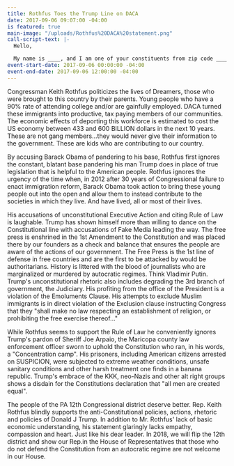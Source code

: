 ```yaml
---
title: Rothfus Toes the Trump Line on DACA
date: 2017-09-06 09:07:00 -04:00
is featured: true
main-image: "/uploads/Rothfus%20DACA%20statement.png"
call-script-text: |-
  Hello,

  My name is ____, and I am one of your constituents from zip code ______. I am calling to express my discontent with the White House’s decision to end DACA and ask Senator __________ to support Senate Bill S1615 and Representative ______ to support House Bill HR3440, legislative action that will protect immigrants affected by the termination of DACA. Eight hundred thousand lives and billions of dollars lost to the economy are affected because of the president’s decision to end DACA. Now it is time for Congress to pass a law that would provide a pathway to citizenship for this group of immigrants. Does Senator/Representative _____ currently support these bills?
event-start-date: 2017-09-06 00:00:00 -04:00
event-end-date: 2017-09-06 12:00:00 -04:00
---
```


Congressman Keith Rothfus politicizes the lives of Dreamers, those who were brought to this country by their parents.  Young people who have a 90% rate of attending college and/or are gainfully employed.  DACA turned these immigrants into productive, tax paying members of our communities.  The economic effects of deporting this workforce is estimated to cost the US economy between 433 and 600 BILLION dollars in the next 10 years.  These are not gang members...they would never give their information to the government.  These are kids who are contributing to our country.

By accusing Barack Obama of pandering to his base, Rothfus first ignores the constant, blatant base pandering his man Trump does in place of true legislation that is helpful to the American people.  Rothfus ignores the urgency of the time when, in 2012 after 30 years of Congressional failure to enact immigration reform, Barack Obama took action to bring these young people out into the open and allow them to instead contribute to the societies in which they live.  And have lived, all or most of their lives.

His accusations of unconstitutional Executive Action and citing Rule of Law is laughable.  Trump has shown himself more than willing to dance on the Constitutional line with accusations of Fake Media leading the way.  The free press is enshrined in the 1st Amendment to the Constitution and was placed there by our founders as a check and balance that ensures the people are aware of the actions of our government.  The Free Press is the 1st line of defense in free countries and are the first to be attacked by would be authoritarians.  History is littered with the blood of journalists who are marginalized or murdered by autocratic regimes.  Think Vladimir Putin.  Trump's unconstitutional rhetoric also includes degrading the 3rd branch of government, the Judiciary.  His profiting from the office of the President is a violation of the Emoluments Clause.  His attempts to exclude Muslim immigrants is in direct violation of the Exclusion clause instructing Congress that they "shall make no law respecting an establishment of religion, or prohibiting the free exercise thereof..."

 While Rothfus seems to support the Rule of Law he conveniently ignores Trump's pardon of Sheriff Joe Arpaio, the Maricopa county law enforcement officer sworn to uphold the Constitution who ran, in his words, a "Concentration camp".  His prisoners, including American citizens arrested on SUSPICION, were subjected to extreme weather conditions, unsafe sanitary conditions and other harsh treatment one finds in a banana republic.   Trump's embrace of the KKK, neo-Nazis and other alt right groups shows a disdain for the Constitutions declaration that "all men are created equal".

The people of the PA 12th Congressional district deserve better.  Rep. Keith Rothfus blindly supports the anti-Constitutional policies, actions, rhetoric and policies of Donald J Trump.  In addition to Mr. Rothfus' lack of basic economic understanding, his statement glaringly lacks empathy, compassion and heart.  Just like his dear leader.  In 2018, we will flip the 12th district and show our Rep.in the House of Representatives that those who do not defend the Constitution from an autocratic regime are not welcome in our House.